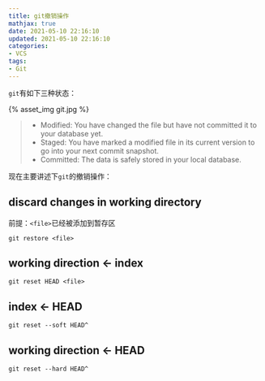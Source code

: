 ```yaml
---
title: git撤销操作
mathjax: true
date: 2021-05-10 22:16:10
updated: 2021-05-10 22:16:10
categories:
- VCS
tags:
- Git
---
```


`git`有如下三种状态：

<!--more-->

{% asset_img git.jpg %}

> - Modified: You have changed the file but have not committed it to your database yet.
> - Staged: You have marked a modified file in its current version to go into your next commit snapshot.
> - Committed: The data is safely stored in your local database.

现在主要讲述下`git`的撤销操作：

## discard changes in working directory

前提：`<file>`已经被添加到暂存区

```plain
git restore <file>
```
## working direction <- index

```plain
git reset HEAD <file>
```
## index <- HEAD

```plain
git reset --soft HEAD^
```
## working direction <- HEAD

```plain
git reset --hard HEAD^
```

